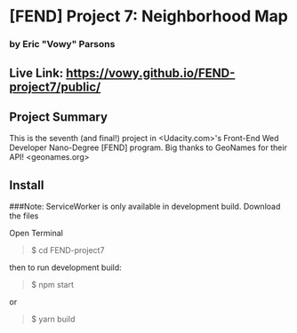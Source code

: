 # [FEND] Project 7: Neighborhood Map

### by Eric "Vowy" Parsons
Live Link: https://vowy.github.io/FEND-project7/public/
---
## Project Summary


This is the seventh (and final!) project in <Udacity.com>'s Front-End Wed Developer Nano-Degree [FEND] program.
Big thanks to GeoNames for their API!
<geonames.org>



## Install
###Note: ServiceWorker is only available in development build.
Download the files

Open Terminal
>$ cd FEND-project7


then to run development build:

>$ npm start

or

>$ yarn build
